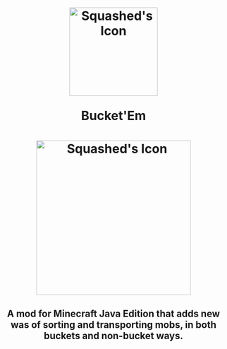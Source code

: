<h1 align="center"><img src="https://media.discordapp.net/attachments/1176186243130867805/1180661017169109012/Modlogo.png?ex=657e3b42&is=656bc642&hm=3851012ad4af9333a88bc30a9405344330e9a86eaee63af07418f4e25dc6ccce&=&format=webp&quality=lossless&width=360&height=360" alt="Squashed's Icon"width="200"> 

Bucket'Em
<h3 align="center"> 

<h1 align="center"><img src=https://camo.githubusercontent.com/a2ba5bb487652cb5ad1b6b43988250743107705e61969ce2c43777da20f0b79d/68747470733a2f2f692e696d6775722e636f6d2f376e565638366f2e706e67 alt="Squashed's Icon"width="350"> 

<h2 align="center"> 
A mod for Minecraft Java Edition that adds new was of sorting and transporting mobs, in both buckets and non-bucket ways. 

